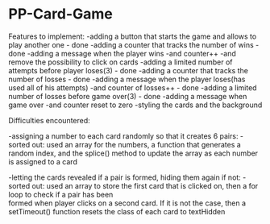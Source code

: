 # PP-Card-Game

Features to implement:
    -adding a button that starts the game and allows to play another one - done
    -adding a counter that tracks the number of wins - done
    -adding a message when the player wins
        -and counter++
        -and remove the possibility to click on cards
    -adding a limited number of attempts before player loses(3) - done 
    -adding a counter that tracks the number of losses - done
    -adding a message when the player loses(has used all of his attempts)
        -and counter of losses++ - done
    -adding a limited number of losses before game over(3) - done
    -adding a message when game over
        -and counter reset to zero
    -styling the cards and the background



Difficulties encountered:

-assigning a number to each card randomly so that it creates 6 pairs:
    -sorted out: used an array for the numbers, a function that generates a random index, and the splice() method to update
                 the array as each number is assigned to a card

-letting the cards revealed if a pair is formed, hiding them again if not:
    -sorted out: used an array to store the first card that is clicked on, then a for loop to check if a pair has been    
                 formed when player clicks on a second card. If it is not the case, then a setTimeout() function resets the class of each card to textHidden